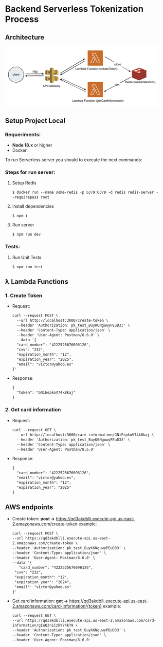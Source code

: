 # Backend Serverless Tokenization Process
## Architecture
![Imagen BFF](./assets/diagram.png "architecture")

## Setup Project Local

### Requeriments:
- **Node 18.x** or higher
- Docker

To run Serverless server you should to execute the next commands:

### Steps for run server:
1. Setup Redis
    ```
    $ docker run --name some-redis -p 6379:6379 -d redis redis-server --requirepass root
    ```
2. Install dependencies
    ```
    $ npm i
    ```
3. Run server
    ```
    $ npm run dev
    ```

### Tests:
1. Run Unit Tests
    ```
    $ npm run test
    ```

## λ Lambda Functions

### 1. Create Token
- Request:
    ```
    curl --request POST \
      --url http://localhost:3000/create-token \
      --header 'Authorization: pk_test_BuyK6NguwyPEuD33' \
      --header 'Content-Type: application/json' \
      --header 'User-Agent: Postman/8.6.0' \
      --data '{
      "card_number": "4222525676096126",
      "cvv": "232",
      "expiration_month": "12",
      "expiration_year": "2025",
      "email": "victor@yahoo.es"
    }'
    ```
- Response:
    ```
    {
      "token": "GNiEepkoV74k8kaj"
    }
    ```
### 2. Get card information
- Request:
    ```
    curl --request GET \
      --url http://localhost:3000/card-information/GNiEepkoV74k8kaj \
      --header 'Authorization: pk_test_BuyK6NguwyPEuD33' \
      --header 'Content-Type: application/json' \
      --header 'User-Agent: Postman/8.6.0'
    ```
- Response:
    ```
    {
      "card_number": "4222525676096126",
      "email": "victor@yahoo.es",
      "expiration_month": "12",
      "expiration_year": "2025"
    }
    ```
## AWS endpoints
- Create token: **post ->** https://qd3akdblli.execute-api.us-east-2.amazonaws.com/create-token example:
  ```
  curl --request POST \
  --url https://qd3akdblli.execute-api.us-east-2.amazonaws.com/create-token \
  --header 'Authorization: pk_test_BuyK6NguwyPEuD33' \
  --header 'Content-Type: application/json' \
  --header 'User-Agent: Postman/8.6.0' \
  --data '{
	 "card_number": "4222525676096126",
   "cvv": "232",
   "expiration_month": "12",
   "expiration_year": "2024",
   "email": "victor@yahoo.es"
  }'
  ```
- Get card information: **get ->** https://qd3akdblli.execute-api.us-east-2.amazonaws.com/card-information/{token} example:
  ```
  curl --request GET \
  --url https://qd3akdblli.execute-api.us-east-2.amazonaws.com/card-information/gIeQ3n1CzkY74kT9 \
  --header 'Authorization: pk_test_BuyK6NguwyPEuD33' \
  --header 'Content-Type: application/json' \
  --header 'User-Agent: Postman/8.6.0'
  ```